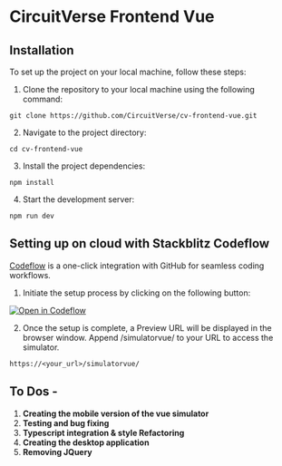 # CircuitVerse Frontend Vue

## Installation
To set up the project on your local machine, follow these steps:

1. Clone the repository to your local machine using the following command:
```
git clone https://github.com/CircuitVerse/cv-frontend-vue.git
```
2. Navigate to the project directory:
```
cd cv-frontend-vue
```
3. Install the project dependencies:
```
npm install
```
4. Start the development server:
```
npm run dev
```

## Setting up on cloud with Stackblitz Codeflow
[Codeflow](https://developer.stackblitz.com/codeflow/what-is-codeflow) is a one-click integration with GitHub for seamless coding workflows.

1. Initiate the setup process by clicking on the following button:

[![Open in Codeflow](https://developer.stackblitz.com/img/open_in_codeflow.svg)](https:///pr.new/CircuitVerse/cv-frontend-vue)

2. Once the setup is complete, a Preview URL will be displayed in the browser window. Append /simulatorvue/ to your URL to access the simulator.
```
https://<your_url>/simulatorvue/
```

## To Dos -
1. **Creating the mobile version of the vue simulator** 
2. **Testing and bug fixing**
3. **Typescript integration & style Refactoring**
4. **Creating the desktop application** 
5. **Removing JQuery**
